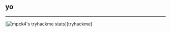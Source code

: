 ## yo
---
[![mpck4's tryhackme stats](https://raw.githubusercontent.com/mpck4/assets/thm_propic.png)][tryhackme]
